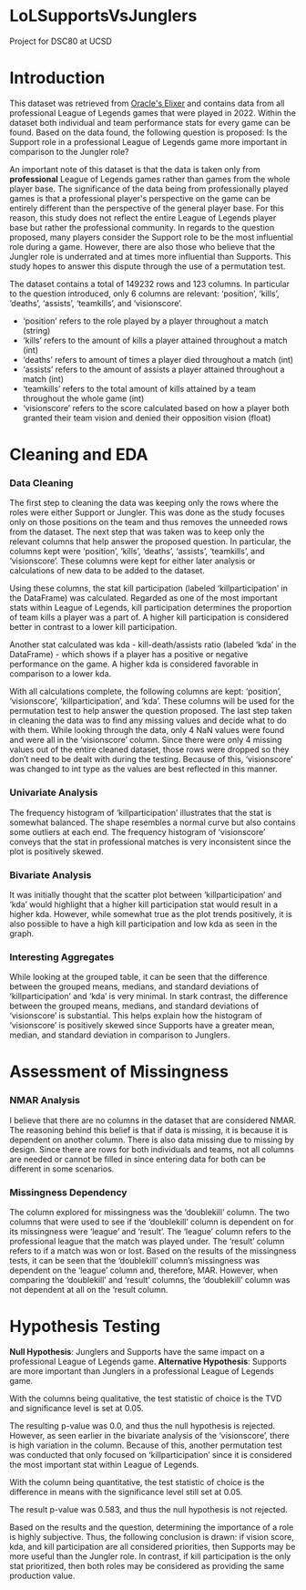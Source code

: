 # LoLSupportsVsJunglers
Project for DSC80 at UCSD

# Introduction

This dataset was retrieved from [Oracle's Elixer](https://oracleselixir.com/tools/downloads) and contains data from all professional League of Legends games that were played in 2022. Within the dataset both individual and team performance stats for every game can be found. Based on the data found, the following question is proposed: Is the Support role in a professional League of Legends game more important in comparison to the Jungler role?

An important note of this dataset is that the data is taken only from **professional** League of Legends games rather than games from the whole player base. The significance of the data being from professionally played games is that a professional player's perspective on the game can be entirely different than the perspective of the general player base. For this reason, this study does not reflect the entire League of Legends player base but rather the professional community. In regards to the question proposed, many players consider the Support role to be the most influential role during a game. However, there are also those who believe that the Jungler role is underrated and at times more influential than Supports. This study hopes to answer this dispute through the use of a permutation test.

The dataset contains a total of 149232 rows and 123 columns. In particular to the question introduced, only 6 columns are relevant: ‘position’, ‘kills’, ‘deaths’, ‘assists’, ‘teamkills’, and ‘visionscore’.
- ‘position’ refers to the role played by a player throughout a match (string)
- ‘kills’ refers to the amount of kills a player attained throughout a match (int)
- ‘deaths’ refers to amount of times a player died throughout a match (int)
- ‘assists’ refers to the amount of assists a player attained throughout a match (int)
- ‘teamkills’ refers to the total amount of kills attained by a team throughout the whole game (int)
- ‘visionscore’ refers to the score calculated based on how a player both granted their team vision and denied their opposition vision (float)

# Cleaning and EDA

### Data Cleaning
The first step to cleaning the data was keeping only the rows where the roles were either Support or Jungler. This was done as the study focuses only on those positions on the team and thus removes the unneeded rows from the dataset. The next step that was taken was to keep only the relevant columns that help answer the proposed question. In particular, the columns kept were ‘position’, ‘kills’, ‘deaths’, ‘assists’, ‘teamkills’, and ‘visionscore’. These columns were kept for either later analysis or calculations of new data to be added to the dataset.

Using these columns, the stat kill participation (labeled ‘killparticipation’ in the DataFrame) was calculated. Regarded as one of the most important stats within League of Legends, kill participation determines the proportion of team kills a player was a part of. A higher kill participation is considered better in contrast to a lower kill participation.

Another stat calculated was kda - kill-death/assists ratio (labeled ‘kda’ in the DataFrame) - which shows if a player has a positive or negative performance on the game. A higher kda is considered favorable in comparison to a lower kda.

With all calculations complete, the following columns are kept: ‘position’, ‘visionscore’, ‘killparticipation’, and ‘kda’. These columns will be used for the permutation test to help answer the question proposed. The last step taken in cleaning the data was to find any missing values and decide what to do with them. While looking through the data, only 4 NaN values were found and were all in the ‘visionscore’ column. Since there were only 4 missing values out of the entire cleaned dataset, those rows were dropped so they don’t need to be dealt with during the testing. Because of this, ‘visionscore’ was changed to int type as the values are best reflected in this manner.

### Univariate Analysis
The frequency histogram of ‘killparticipation’ illustrates that the stat is somewhat balanced. The shape resembles a normal curve but also contains some outliers at each end. The frequency histogram of ‘visionscore’ conveys that the stat in professional matches is very inconsistent since the plot is positively skewed.

### Bivariate Analysis
It was initially thought that the scatter plot between ‘killparticipation’ and ‘kda’ would highlight that a higher kill participation stat would result in a higher kda. However, while somewhat true as the plot trends positively, it is also possible to have a high kill participation and low kda as seen in the graph.

### Interesting Aggregates
While looking at the grouped table, it can be seen that the difference between the grouped means, medians, and standard deviations of ‘killparticipation’ and ‘kda’ is very minimal. In stark contrast, the difference between the grouped means, medians, and standard deviations of ‘visionscore’ is substantial. This helps explain how the histogram of ‘visionscore’ is positively skewed since Supports have a greater mean, median, and standard deviation in comparison to Junglers.

# Assessment of Missingness

### NMAR Analysis
I believe that there are no columns in the dataset that are considered NMAR. The reasoning behind this belief is that if data is missing, it is because it is dependent on another column. There is also data missing due to missing by design. Since there are rows for both individuals and teams, not all columns are needed or cannot be filled in since entering data for both can be different in some scenarios.

### Missingness Dependency
The column explored for missingness was the ‘doublekill’ column. The two columns that were used to see if the ‘doublekill’ column is dependent on for its missingness were ‘league’ and ‘result’. The ‘league’ column refers to the professional league that the match was played under. The ‘result’ column refers to if a match was won or lost. Based on the results of the missingness tests, it can be seen that the ‘doublekill’ column’s missingness was dependent on the ‘league’ column and, therefore, MAR. However, when comparing the ‘doublekill’ and ‘result’ columns, the ‘doublekill’ column was not dependent at all on the ‘result column.

# Hypothesis Testing

**Null Hypothesis**: Junglers and Supports have the same impact on a professional League of Legends game.
**Alternative Hypothesis**: Supports are more important than Junglers in a professional League of Legends game.

With the columns being qualitative, the test statistic of choice is the TVD and significance level is set at 0.05. 

The resulting p-value was 0.0, and thus the null hypothesis is rejected. However, as seen earlier in the bivariate analysis of the ‘visionscore’, there is high variation in the column. Because of this, another permutation test was conducted that only focused on ‘killparticipation’ since it is considered the most important stat within League of Legends.

With the column being quantitative, the test statistic of choice is the difference in means with the significance level still set at 0.05. 

The result p-value was 0.583, and thus the null hypothesis is not rejected.

Based on the results and the question, determining the importance of a role is highly subjective. Thus, the following conclusion is drawn: if vision score, kda, and kill participation are all considered priorities, then Supports may be more useful than the Jungler role. In contrast, if kill participation is the only stat prioritized, then both roles may be considered as providing the same production value.